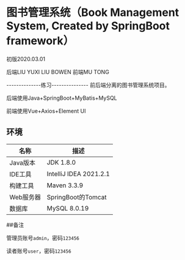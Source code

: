 # 图书管理系统（Book Management System, Created by SpringBoot framework）

初版2020.03.01

后端LIU YUXI
    LIU BOWEN
前端MU TONG

--------------练习---------------
前后端分离的图书管理系统项目。

后端使用Java+SpringBoot+MyBatis+MySQL

前端使用Vue+Axios+Element UI



## 环境

| 名称      | 描述                                     |
| --------- | ---------------------------------------- |
| Java版本  | JDK 1.8.0                                |
| IDE工具   | IntelliJ IDEA 2021.2.1 |
| 构建工具  | Maven 3.3.9                              |
| Web服务器 | SpringBoot的Tomcat                   |
| 数据库    | MySQL 8.0.19                                |


##备注

管理员账号`admin`，密码`123456`

读者账号`user`，密码`123456`





